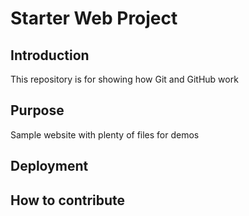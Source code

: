 # Starter Web Project

## Introduction
This repository is for showing how Git and GitHub work

## Purpose
Sample website with plenty of files for demos

## Deployment

## How to contribute
